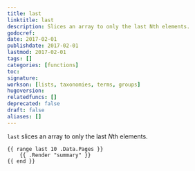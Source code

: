 ```yaml
---
title: last
linktitle: last
description: Slices an array to only the last Nth elements.
godocref:
date: 2017-02-01
publishdate: 2017-02-01
lastmod: 2017-02-01
tags: []
categories: [functions]
toc:
signature:
workson: [lists, taxonomies, terms, groups]
hugoversion:
relatedfuncs: []
deprecated: false
draft: false
aliases: []
---
```


`last` slices an array to only the last *N*th elements.

```
{{ range last 10 .Data.Pages }}
    {{ .Render "summary" }}
{{ end }}
```

